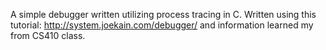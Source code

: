 A simple debugger written utilizing process tracing in C.
Written using this tutorial: http://system.joekain.com/debugger/
and information learned my from CS410 class.